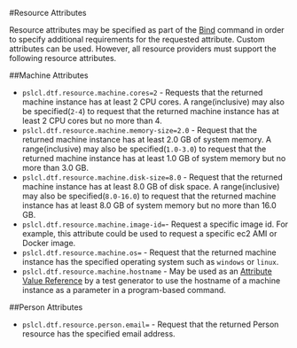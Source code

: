 #Resource Attributes

Resource attributes may be specified as part of the [Bind](template_commands.md#bind) command in order to specify additional requirements for the requested attribute. Custom attributes can be used. However, all resource providers must support the following resource attributes.

##Machine Attributes
 
* `pslcl.dtf.resource.machine.cores=2` - Requests that the returned machine instance has at least 2 CPU cores. A range(inclusive) may also be specified(`2-4`) to request that the returned machine instance has at least 2 CPU cores but no more than 4.
* `pslcl.dtf.resource.machine.memory-size=2.0` - Request that the returned machine instance has at least 2.0 GB of system memory. A range(inclusive) may also be specified(`1.0-3.0`) to request that the returned machine instance has at least 1.0 GB of system memory but no more than 3.0 GB.
* `pslcl.dtf.resource.machine.disk-size=8.0` - Request that the returned machine instance has at least 8.0 GB of disk space. A range(inclusive) may also be specified(`8.0-16.0`) to request that the returned machine instance has at least 8.0 GB of system memory but no more than 16.0 GB.
* `pslcl.dtf.resource.machine.image-id=`- Request a specific image id. For example, this attribute could be used to request a specific ec2 AMI or Docker image.
* `pslcl.dtf.resource.machine.os=` - Request that the returned machine instance has the specified operating system such as `windows` or `linux`.
* `pslcl.dtf.resource.machine.hostname` - May be used as an [Attribute Value Reference](value_references.md#attribute-values) by a test generator to use the hostname of a machine instance as a parameter in a program-based command.

##Person Attributes
* `pslcl.dtf.resource.person.email=` - Request that the returned Person resource has the specified email address.
